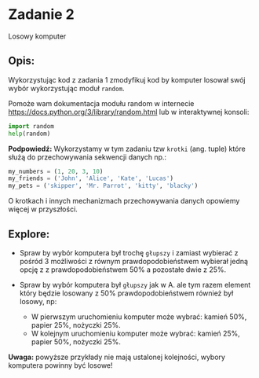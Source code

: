# Zadanie 2

Losowy komputer

## Opis:

Wykorzystując kod z zadania 1 zmodyfikuj kod by komputer losował swój wybór wykorzystując moduł `random`.

Pomoże wam dokumentacja modułu random w internecie https://docs.python.org/3/library/random.html lub w interaktywnej konsoli: 
```python
import random
help(random)
```

**Podpowiedź:**
Wykorzystamy w tym zadaniu tzw `krotki` (ang. tuple) które służą do przechowywania sekwencji danych np.:
```python
my_numbers = (1, 20, 3, 10)
my_friends = ('John', 'Alice', 'Kate', 'Lucas')
my_pets = ('skipper', 'Mr. Parrot', 'kitty', 'blacky')
```
O krotkach i innych mechanizmach przechowywania danych opowiemy więcej w przyszłości.

## Explore:

* Spraw by wybór komputera był trochę `głupszy` i zamiast wybierać z pośród 3 możliwości z równym prawdopodobieństwem wybierał jedną opcję z z prawdopodobieństwem 50% a pozostałe dwie z 25%. 

* Spraw by wybór komputera był `głupszy` jak w A. ale tym razem element który będzie losowany z 50% prawdopodobieństwem również był losowy, np:

  - W pierwszym uruchomieniu komputer może wybrać: kamień 50%, papier 25%, nożyczki 25%.
  - W kolejnym uruchomieniu komputer może wybrać: kamień 25%, papier 50%, nożyczki 25%.

**Uwaga:** powyższe przykłady nie mają ustalonej kolejności, wybory komputera powinny być losowe!
